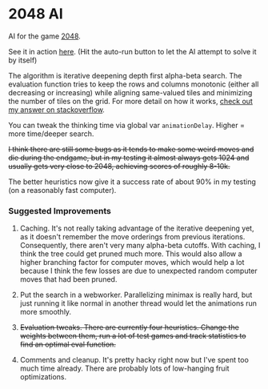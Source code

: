 # 2048 AI

AI for the game [2048](https://github.com/gabrielecirulli/2048).

See it in action [here](http://o-os.uk/2048-AI-Continuous/). (Hit the auto-run button to let the AI attempt to solve it by itself)

The algorithm is iterative deepening depth first alpha-beta search. The evaluation function tries to keep the rows and columns monotonic (either all decreasing or increasing) while aligning same-valued tiles and minimizing the number of tiles on the grid. For more detail on how it works, [check out my answer on stackoverflow](http://stackoverflow.com/a/22389702/1056032).

You can tweak the thinking time via global var `animationDelay`. Higher = more time/deeper search.

~~I think there are still some bugs as it tends to make some weird moves and die during the endgame, but in my testing it almost always gets 1024 and usually gets very close to 2048, achieving scores of roughly 8-10k.~~

The better heuristics now give it a success rate of about 90% in my testing (on a reasonably fast computer).

### Suggested Improvements

1.  Caching. It's not really taking advantage of the iterative deepening yet, as it doesn't remember the move orderings from previous iterations. Consequently, there aren't very many alpha-beta cutoffs. With caching, I think the tree could get pruned much more. This would also allow a higher branching factor for computer moves, which would help a lot because I think the few losses are due to unexpected random computer moves that had been pruned.

2. Put the search in a webworker. Parallelizing minimax is really hard, but just running it like normal in another thread would let the animations run more smoothly.

3. ~~Evaluation tweaks. There are currently four heuristics. Change the weights between them, run a lot of test games and track statistics to find an optimal eval function.~~

4. Comments and cleanup. It's pretty hacky right now but I've spent too much time already. There are probably lots of low-hanging fruit optimizations.
